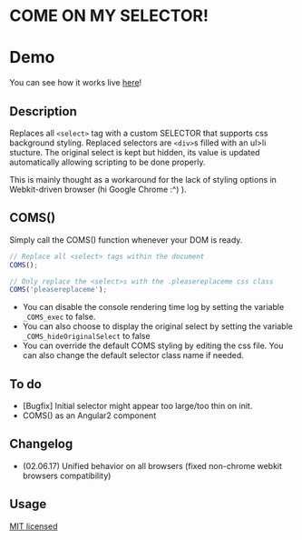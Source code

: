 # COME ON MY SELECTOR!

# Demo
You can see how it works live [here](http://bonjourinternet.top/lab/ComeOnMySelector/)!

## Description
Replaces all `<select>` tag with a custom SELECTOR that supports css background styling. Replaced selectors are `<div>`s filled with an ul>li stucture. The original select is kept but hidden, its value is updated automatically allowing scripting to be done properly.

This is mainly thought as a workaround for the lack of styling options in Webkit-driven browser (hi Google Chrome :^) ).

## COMS()
Simply call the COMS() function whenever your DOM is ready.
```javascript
// Replace all <select> tags within the document
COMS();

// Only replace the <select>s with the .pleasereplaceme css class
COMS('pleasereplaceme');
```

* You can disable the console rendering time log by setting the variable `_COMS_exec` to false.
* You can also choose to display the original select by setting the variable `_COMS_hideOriginalSelect` to false
* You can override the default COMS styling by editing the css file. You can also change the default selector class name if needed.

## To do
* [Bugfix] Initial selector might appear too large/too thin on init.
* COMS() as an Angular2 component

## Changelog
* (02.06.17) Unified behavior on all browsers (fixed non-chrome webkit browsers compatibility)

## Usage
[MIT licensed](https://opensource.org/licenses/MIT)
